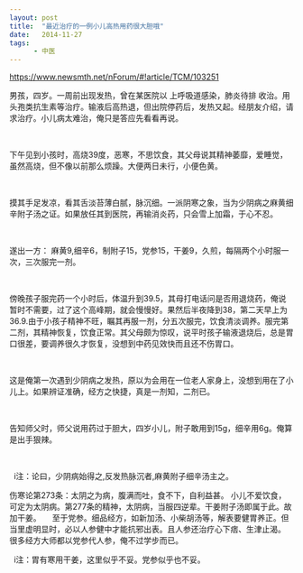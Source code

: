 ```yaml
---
layout: post
title:  "最近治疗的一例小儿高热用药很大胆哦"
date:   2014-11-27
tags:
      - 中医
---
```



https://www.newsmth.net/nForum/#!article/TCM/103251



男孩，四岁。一周前出现发热，曾在某医院以 上呼吸道感染，肺炎待排
收治。用头孢类抗生素等治疗。输液后高热退，但出院停药后，发热又起。经朋友介绍，请求治疗。小儿病太难治，俺只是答应先看看再说。 

  

下午见到小孩时，高烧39度，恶寒，不思饮食，其父母说其精神萎靡，爱睡觉，虽然高烧，但不像以前那么烦躁。大便两日未行，小便色黄。 

  

摸其手足发凉，看其舌淡苔薄白腻，脉沉细。一派阴寒之象，当为少阴病之麻黄细辛附子汤之证。如果放任其到医院，再输消炎药，只会雪上加霜，于心不忍。 

  

遂出一方：
麻黄9,细辛6，制附子15，党参15，干姜9，久煎，每隔两个小时服一次，三次服完一剂。 

  

傍晚孩子服完药一个小时后，体温升到39.5，其母打电话问是否用退烧药，俺说暂时不需要，过了这个高峰期，就会慢慢好。果然后半夜降到38，第二天早上为36.9.由于小孩子精神不旺，瞩其再服一剂，分五次服完，饮食清淡调养。服完第二剂，其精神恢复，饮食正常。其父母颇为惊叹，说平时孩子输液退烧后，总是胃口很差，要调养很久才恢复，没想到中药见效快而且还不伤胃口。 

  

这是俺第一次遇到少阴病之发热，原以为会用在一位老人家身上，没想到用在了小儿上。如果辨证准确，经方之快捷，真是一剂知，二剂已。 

  

告知师父时，师父说用药过于胆大，四岁小儿，附子敢用到15g，细辛用6g。俺算是出手狠辣。 

  

  i注：论曰，少阴病始得之,反发热脉沉者,麻黄附子细辛汤主之。



伤寒论第273条：太阴之为病，腹满而吐，食不下，自利益甚。
小儿不爱饮食，可定为太阴病。第277条的精神，太阴病，当服四逆辈。干姜附子汤即属于此。故加干姜。 
  
至于党参。细品经方，如新加汤、小柴胡汤等，解表要健胃养正。但当里虚明显时，必以人参健中才能抗邪出表。且人参还治疗心下痞、生津止渴。
很多经方大师都以党参代人参，俺不过学步而已。 
  

  i注：胃有寒用干姜，这里似乎不妥。党参似乎也不妥。



